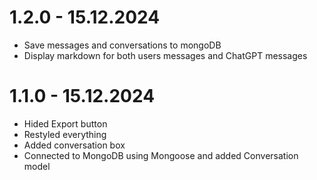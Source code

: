 # 1.2.0 - 15.12.2024

- Save messages and conversations to mongoDB
- Display markdown for both users messages and ChatGPT messages

# 1.1.0 - 15.12.2024

- Hided Export button
- Restyled everything
- Added conversation box
- Connected to MongoDB using Mongoose and added Conversation model
